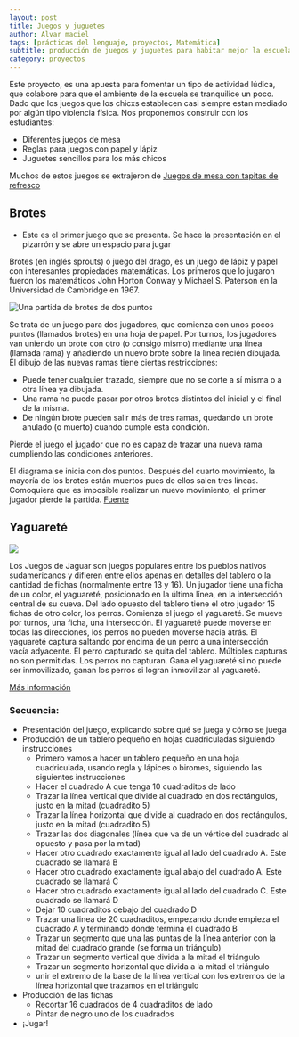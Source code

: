 ```yaml
---
layout: post
title: Juegos y juguetes
author: Alvar maciel
tags: [prácticas del lenguaje, proyectos, Matemática]
subtitle: producción de juegos y juguetes para habitar mejor la escuela
category: proyectos
---
```


Este proyecto, es una apuesta para fomentar un tipo de actividad lúdica, que colabore para que el ambiente de la escuela se tranquilice un poco. Dado que los juegos que los chicxs establecen casi siempre estan mediado por algún tipo violencia física. 
Nos proponemos construir con los estudiantes:
- Diferentes juegos de mesa
- Reglas para juegos con papel y lápiz
- Juguetes sencillos para los más chicos

Muchos de estos juegos se extrajeron de [Juegos de mesa con tapitas de refresco](http://ajedrezcontapitas.blogspot.com.ar/)

## Brotes
- Este es el primer juego que se presenta. Se hace la presentación en el pizarrón y se abre un espacio para jugar

Brotes (en inglés sprouts) o juego del drago, es un juego de lápiz y papel con interesantes propiedades matemáticas. Los primeros que lo jugaron fueron los matemáticos John Horton Conway y Michael S. Paterson en la Universidad de Cambridge en 1967.

![Una partida de brotes de dos puntos](https://upload.wikimedia.org/wikipedia/commons/thumb/b/b6/Sprouts-2spot-game.png/300px-Sprouts-2spot-game.png)

Se trata de un juego para dos jugadores, que comienza con unos pocos puntos (llamados brotes) en una hoja de papel. Por turnos, los jugadores van uniendo un brote con otro (o consigo mismo) mediante una línea (llamada rama) y añadiendo un nuevo brote sobre la línea recién dibujada. El dibujo de las nuevas ramas tiene ciertas restricciones:

- Puede tener cualquier trazado, siempre que no se corte a sí misma o a otra línea ya dibujada.
- Una rama no puede pasar por otros brotes distintos del inicial y el final de la misma.
- De ningún brote pueden salir más de tres ramas, quedando un brote anulado (o muerto) cuando cumple esta condición.

Pierde el juego el jugador que no es capaz de trazar una nueva rama cumpliendo las condiciones anteriores.

El diagrama se inicia con dos puntos. Después del cuarto movimiento, la mayoría de los brotes están muertos pues de ellos salen tres líneas. Comoquiera que es imposible realizar un nuevo movimiento, el primer jugador pierde la partida.
[Fuente](https://es.wikipedia.org/wiki/Brotes_(juego))

## Yaguareté

![](http://2.bp.blogspot.com/-uMdHqwfrs8c/UbkYt8TrddI/AAAAAAAAB8I/UrhEGFrlMy8/s200/yaguarete+min.png)

Los Juegos de Jaguar son juegos populares entre los pueblos nativos sudamericanos y difieren entre ellos apenas en detalles del tablero o la cantidad de fichas (normalmente entre 13 y 16).  Un jugador tiene una ficha de un color, el yaguareté, posicionado en la última línea, en la intersección central de su cueva. Del lado opuesto del tablero tiene el otro jugador  15 fichas de otro color, los perros.
Comienza el juego el yaguareté. Se mueve por turnos, una ficha, una intersección. El yaguareté puede moverse en todas las direcciones, los perros no pueden moverse hacia atrás. El yaguareté captura saltando por encima de un perro a una intersección vacía adyacente. El perro capturado se quita del tablero. Múltiples capturas no son permitidas. Los perros no capturan. Gana el yaguareté si no puede ser inmovilizado, ganan los perros si logran inmovilizar al yaguareté.

[Más información](https://es.wikipedia.org/wiki/Adugo)


### Secuencia:
- Presentación del juego, explicando sobre qué se juega y cómo se juega
- Producción de un tablero pequeño en hojas cuadriculadas siguiendo instrucciones
  - Primero vamos a hacer un tablero pequeño en una hoja cuadriculada, usando regla y lápices o biromes, siguiendo las siguientes instrucciones
  - Hacer el cuadrado A que tenga 10 cuadraditos de lado
  - Trazar la línea vertical que divide al cuadrado en dos rectángulos, justo en la mitad (cuadradito 5)
  - Trazar la línea horizontal que divide al cuadrado en dos rectángulos, justo en la mitad (cuadradito 5)
  - Trazar las dos diagonales (línea que va de un vértice del cuadrado al opuesto y pasa por la mitad)
  - Hacer otro cuadrado exactamente igual al lado del cuadrado A. Este cuadrado se llamará B
  - Hacer otro cuadrado exactamente igual abajo del cuadrado A. Este cuadrado se llamará C
  - Hacer otro cuadrado exactamente igual al lado del cuadrado C. Este cuadrado se llamará D
  - Dejar 10 cuadraditos debajo del cuadrado D
  - Trazar una linea de 20 cuadraditos, empezando donde empieza el cuadrado A y terminando donde termina el cuadrado B
  - Trazar un segmento que una las puntas de la línea anterior con la mitad del cuadrado grande (se forma un triángulo)
  - Trazar un segmento vertical que divida a la mitad el triángulo
  - Trazar un segmento horizontal que divida a la mitad el triángulo
  - unir el extremo de la base de la línea vertical con los extremos de la línea horizontal que trazamos en el triángulo
- Producción de las fichas
  - Recortar 16 cuadrados de 4 cuadraditos de lado
  - Pintar de negro uno de los cuadrados
- ¡Jugar!
